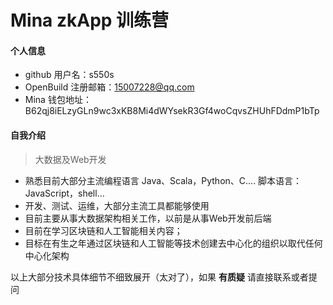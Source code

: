 # Mina zkApp 训练营


#### 个人信息

- github 用户名：s550s
- OpenBuild 注册邮箱：15007228@qq.com
- Mina 钱包地址：B62qj8iELzyGLn9wc3xKB8Mi4dWYsekR3Gf4woCqvsZHUhFDdmP1bTp

#### 自我介绍

> 大数据及Web开发

- 熟悉目前大部分主流编程语言 Java、Scala，Python、C....  脚本语言：JavaScript，shell...
- 开发、测试、运维，大部分主流工具都能够使用
- 目前主要从事大数据架构相关工作，以前是从事Web开发前后端
- 目前在学习区块链和人工智能相关内容；
- 目标在有生之年通过区块链和人工智能等技术创建去中心化的组织以取代任何中心化架构

以上大部分技术具体细节不细致展开（太对了），如果 **有质疑** 请直接联系或者提问